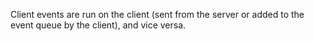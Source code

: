 Client events are run on the client (sent from the server or added to the event queue by the client), and vice versa.